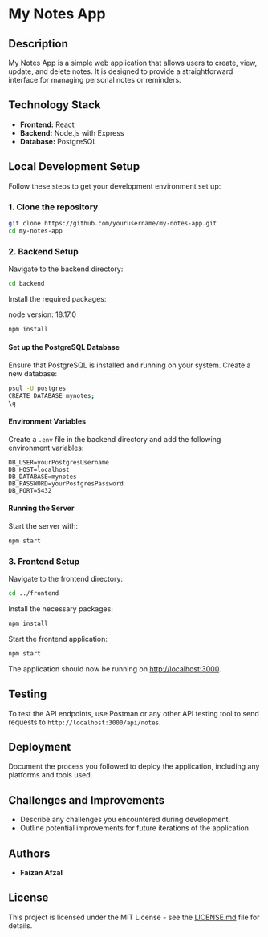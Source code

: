 # My Notes App

## Description

My Notes App is a simple web application that allows users to create, view, update, and delete notes. It is designed to provide a straightforward interface for managing personal notes or reminders.

## Technology Stack

- **Frontend:** React 
- **Backend:** Node.js with Express
- **Database:** PostgreSQL

## Local Development Setup

Follow these steps to get your development environment set up:

### 1. Clone the repository

```bash
git clone https://github.com/yourusername/my-notes-app.git
cd my-notes-app
```

### 2. Backend Setup

Navigate to the backend directory:

```bash
cd backend
```

Install the required packages:

node version: 18.17.0

```bash
npm install
```

#### Set up the PostgreSQL Database

Ensure that PostgreSQL is installed and running on your system. Create a new database:

```bash
psql -U postgres
CREATE DATABASE mynotes;
\q
```

#### Environment Variables

Create a `.env` file in the backend directory and add the following environment variables:

```plaintext
DB_USER=yourPostgresUsername
DB_HOST=localhost
DB_DATABASE=mynotes
DB_PASSWORD=yourPostgresPassword
DB_PORT=5432
```

#### Running the Server

Start the server with:

```bash
npm start
```

### 3. Frontend Setup

Navigate to the frontend directory:

```bash
cd ../frontend
```

Install the necessary packages:

```bash
npm install
```

Start the frontend application:

```bash
npm start
```

The application should now be running on [http://localhost:3000](http://localhost:3000).

## Testing

To test the API endpoints, use Postman or any other API testing tool to send requests to `http://localhost:3000/api/notes`.

## Deployment

Document the process you followed to deploy the application, including any platforms and tools used.

## Challenges and Improvements

- Describe any challenges you encountered during development.
- Outline potential improvements for future iterations of the application.

## Authors

- **Faizan Afzal**

## License

This project is licensed under the MIT License - see the [LICENSE.md](LICENSE.md) file for details.

